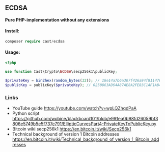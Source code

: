 ECDSA
---
**Pure PHP-implementation without any extensions**

#### Install:
```php
composer require cast/ecdsa
```

#### Usage:
```php
<?php

use function Cast\Crypto\ECDSA\secp256k1\publicKey;

$privateKey = bin2hex(random_bytes(32)); // 18e14a7b6a307f426a94f8114701e7c8e774e7f9a47e2c2035db29a206321725
$publicKey = publicKey($privateKey); // 0250863AD64A87AE8A2FE83C1AF1A8403CB53F53E486D8511DAD8A04887E5B2352

```

### Links
* YouTube guide https://youtube.com/watch?v=wpLQZhqdPaA
* Python script https://github.com/wobine/blackboard101/blob/e991ea0b98fd26059bf3806e5749b5e5f737e791/EllipticCurvesPart4-PrivateKeyToPublicKey.py
* Bitcoin wiki secp256k1 https://en.bitcoin.it/wiki/Secp256k1
* Technical background of version 1 Bitcoin addresses https://en.bitcoin.it/wiki/Technical_background_of_version_1_Bitcoin_addresses

